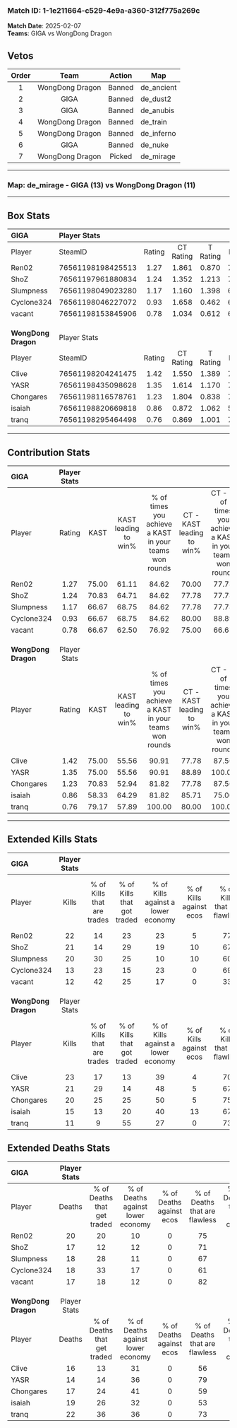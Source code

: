 ### Match ID: 1-1e211664-c529-4e9a-a360-312f775a269c  
**Match Date**: 2025-02-07  
**Teams**: GIGA vs WongDong Dragon  

## Vetos  

| Order | Team | Action | Map |
| :---: | :--: | :----: | --- |
| 1 | WongDong Dragon | Banned | de_ancient |
| 2 | GIGA | Banned | de_dust2 |
| 3 | GIGA | Banned | de_anubis |
| 4 | WongDong Dragon | Banned | de_train |
| 5 | WongDong Dragon | Banned | de_inferno |
| 6 | GIGA | Banned | de_nuke |
| 7 | WongDong Dragon | Picked | de_mirage |

---  

### **Map**: de_mirage - GIGA (13) vs WongDong Dragon (11)  
---  

## Box Stats  

| **GIGA**            | Player Stats      |        |           |          |       |      |       |         |        |      |     |
| :- | :- | :-: | :-: | :-: | :-: | :-: | :-: | :-: | :-: | :-: | :-: |
| Player              | SteamID           | Rating | CT Rating | T Rating | KAST  | ADR  | Kills | Assists | Deaths | K/D  | HS% |
| Ren02               | 76561198198425513 |  1.27  |   1.861   |  0.870   | 75.00 | 96.0 |  22   |    2    |   20   | 1.10 | 50  |
| ShoZ                | 76561197961880834 |  1.24  |   1.352   |  1.213   | 70.83 | 80.9 |  21   |    5    |   17   | 1.24 | 38  |
| Slumpness           | 76561198049023280 |  1.17  |   1.160   |  1.398   | 66.67 | 84.2 |  20   |    7    |   18   | 1.11 | 40  |
| Cyclone324          | 76561198046227072 |  0.93  |   1.658   |  0.462   | 66.67 | 83.7 |  13   |   10    |   18   | 0.72 | 38  |
| vacant              | 76561198153845906 |  0.78  |   1.034   |  0.612   | 66.67 | 49.6 |  12   |    4    |   17   | 0.71 | 50  |
|                     |                   |        |           |          |       |      |       |         |        |      |     |
|                     |                   |        |           |          |       |      |       |         |        |      |     |
|                     |                   |        |           |          |       |      |       |         |        |      |     |
| **WongDong Dragon** | Player Stats      |        |           |          |       |      |       |         |        |      |     |
| Player              | SteamID           | Rating | CT Rating | T Rating | KAST  | ADR  | Kills | Assists | Deaths | K/D  | HS% |
| Clive               | 76561198204241475 |  1.42  |   1.550   |  1.389   | 75.00 | 96.8 |  23   |    7    |   16   | 1.44 | 65  |
| YASR                | 76561198435098628 |  1.35  |   1.614   |  1.170   | 75.00 | 84.9 |  21   |    5    |   14   | 1.50 | 28  |
| Chongares           | 76561198116578761 |  1.23  |   1.804   |  0.838   | 70.83 | 90.7 |  20   |    5    |   17   | 1.18 | 70  |
| isaiah              | 76561198820669818 |  0.86  |   0.872   |  1.062   | 58.33 | 73.0 |  15   |    4    |   19   | 0.79 | 33  |
| tranq               | 76561198295464498 |  0.76  |   0.869   |  1.001   | 79.17 | 60.5 |  11   |    4    |   22   | 0.50 | 54  |
---  

## Contribution Stats  

| **GIGA**            | Player Stats |       |                      |                                                        |                           |                                                             |                          |                                                            |
| :- | :-: | :-: | :-: | :-: | :-: | :-: | :-: | :-: |
| Player              |    Rating    | KAST  | KAST leading to win% | % of times you achieve a KAST in your teams won rounds | CT - KAST leading to win% | CT - % of times you achieve a KAST in your teams won rounds | T - KAST leading to win% | T - % of times you achieve a KAST in your teams won rounds |
| Ren02               |     1.27     | 75.00 |        61.11         |                         84.62                          |           70.00           |                            77.78                            |          50.00           |                           100.00                           |
| ShoZ                |     1.24     | 70.83 |        64.71         |                         84.62                          |           77.78           |                            77.78                            |          50.00           |                           100.00                           |
| Slumpness           |     1.17     | 66.67 |        68.75         |                         84.62                          |           77.78           |                            77.78                            |          57.14           |                           100.00                           |
| Cyclone324          |     0.93     | 66.67 |        68.75         |                         84.62                          |           80.00           |                            88.89                            |          50.00           |                           75.00                            |
| vacant              |     0.78     | 66.67 |        62.50         |                         76.92                          |           75.00           |                            66.67                            |          50.00           |                           100.00                           |
|                     |              |       |                      |                                                        |                           |                                                             |                          |                                                            |
|                     |              |       |                      |                                                        |                           |                                                             |                          |                                                            |
|                     |              |       |                      |                                                        |                           |                                                             |                          |                                                            |
| **WongDong Dragon** | Player Stats |       |                      |                                                        |                           |                                                             |                          |                                                            |
| Player              |    Rating    | KAST  | KAST leading to win% | % of times you achieve a KAST in your teams won rounds | CT - KAST leading to win% | CT - % of times you achieve a KAST in your teams won rounds | T - KAST leading to win% | T - % of times you achieve a KAST in your teams won rounds |
| Clive               |     1.42     | 75.00 |        55.56         |                         90.91                          |           77.78           |                            87.50                            |          33.33           |                           100.00                           |
| YASR                |     1.35     | 75.00 |        55.56         |                         90.91                          |           88.89           |                           100.00                            |          22.22           |                           66.67                            |
| Chongares           |     1.23     | 70.83 |        52.94         |                         81.82                          |           77.78           |                            87.50                            |          25.00           |                           66.67                            |
| isaiah              |     0.86     | 58.33 |        64.29         |                         81.82                          |           85.71           |                            75.00                            |          42.86           |                           100.00                           |
| tranq               |     0.76     | 79.17 |        57.89         |                         100.00                         |           80.00           |                           100.00                            |          33.33           |                           100.00                           |
---  

## Extended Kills Stats  

| **GIGA**            | Player Stats |                            |                            |                                    |                         |                              |                                 |                                       |                    |           |
| :- | :-: | :-: | :-: | :-: | :-: | :-: | :-: | :-: | :-: | :-: |
| Player              |    Kills     | % of Kills that are trades | % of Kills that got traded | % of Kills against a lower economy | % of Kills against ecos | % of Kills that are flawless | % of Kills that are close duels | % of Kills that are assisted by flash | Pistol Round Kills | AWP Kills |
| Ren02               |      22      |             14             |             23             |                 23                 |            5            |              77              |                5                |                   5                   |         3          |     2     |
| ShoZ                |      21      |             14             |             29             |                 19                 |           10            |              67              |               10                |                   5                   |         0          |     2     |
| Slumpness           |      20      |             30             |             25             |                 10                 |           10            |              60              |                0                |                  15                   |         3          |     2     |
| Cyclone324          |      13      |             23             |             15             |                 23                 |            0            |              69              |                8                |                   8                   |         0          |     1     |
| vacant              |      12      |             42             |             25             |                 17                 |            0            |              33              |                0                |                   0                   |         0          |     3     |
|                     |              |                            |                            |                                    |                         |                              |                                 |                                       |                    |           |
|                     |              |                            |                            |                                    |                         |                              |                                 |                                       |                    |           |
|                     |              |                            |                            |                                    |                         |                              |                                 |                                       |                    |           |
| **WongDong Dragon** | Player Stats |                            |                            |                                    |                         |                              |                                 |                                       |                    |           |
| Player              |    Kills     | % of Kills that are trades | % of Kills that got traded | % of Kills against a lower economy | % of Kills against ecos | % of Kills that are flawless | % of Kills that are close duels | % of Kills that are assisted by flash | Pistol Round Kills | AWP Kills |
| Clive               |      23      |             17             |             13             |                 39                 |            4            |              70              |                4                |                   4                   |         0          |     2     |
| YASR                |      21      |             29             |             14             |                 48                 |            5            |              67              |               10                |                   0                   |         13         |     1     |
| Chongares           |      20      |             25             |             25             |                 50                 |            5            |              75              |                5                |                  10                   |         0          |     0     |
| isaiah              |      15      |             13             |             20             |                 40                 |           13            |              67              |               13                |                   0                   |         0          |     0     |
| tranq               |      11      |             9              |             55             |                 27                 |            0            |              73              |               18                |                   9                   |         1          |     1     |
## Extended Deaths Stats  

| **GIGA**            | Player Stats |                             |                                   |                          |                               |                            |                           |               |
| :- | :-: | :-: | :-: | :-: | :-: | :-: | :-: | :-: |
| Player              |    Deaths    | % of Deaths that get traded | % of Deaths against lower economy | % of Deaths against ecos | % of Deaths that are flawless | % of Deaths that are close | % of Deaths while blinded | Deaths to AWP |
| Ren02               |      20      |             20              |                10                 |            0             |              75               |             5              |             0             |       3       |
| ShoZ                |      17      |             12              |                12                 |            0             |              71               |             12             |            12             |       2       |
| Slumpness           |      18      |             28              |                11                 |            0             |              67               |             6              |             0             |       0       |
| Cyclone324          |      18      |             33              |                17                 |            0             |              61               |             11             |            11             |       5       |
| vacant              |      17      |             18              |                12                 |            0             |              82               |             12             |             0             |       4       |
|                     |              |                             |                                   |                          |                               |                            |                           |               |
|                     |              |                             |                                   |                          |                               |                            |                           |               |
|                     |              |                             |                                   |                          |                               |                            |                           |               |
| **WongDong Dragon** | Player Stats |                             |                                   |                          |                               |                            |                           |               |
| Player              |    Deaths    | % of Deaths that get traded | % of Deaths against lower economy | % of Deaths against ecos | % of Deaths that are flawless | % of Deaths that are close | % of Deaths while blinded | Deaths to AWP |
| Clive               |      16      |             13              |                31                 |            0             |              56               |             0              |             6             |       1       |
| YASR                |      14      |             14              |                36                 |            0             |              79               |             0              |            14             |       3       |
| Chongares           |      17      |             24              |                41                 |            0             |              59               |             12             |            12             |       1       |
| isaiah              |      19      |             26              |                32                 |            0             |              53               |             0              |             5             |       1       |
| tranq               |      22      |             36              |                36                 |            0             |              73               |             9              |             0             |       0       |
